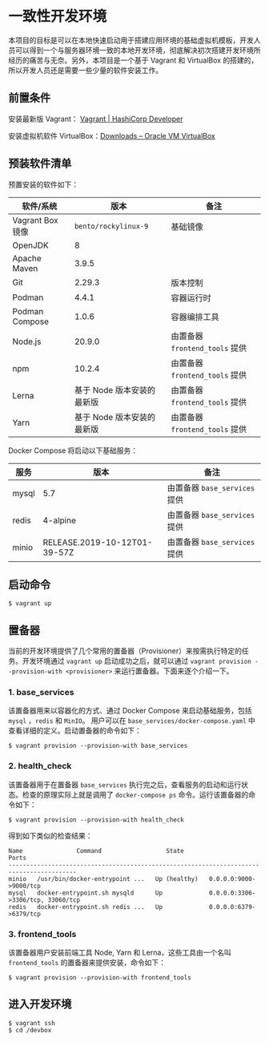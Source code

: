 # 一致性开发环境

本项目的目标是可以在本地快速启动用于搭建应用环境的基础虚拟机模板，开发人员可以得到一个与服务器环境一致的本地开发环境，彻底解决初次搭建开发环境所经历的痛苦与无奈。另外，本项目是一个基于 Vagrant 和 VirtualBox 的搭建的，所以开发人员还是需要一些少量的软件安装工作。

## 前置条件

安装最新版 Vagrant： [Vagrant | HashiCorp Developer](https://developer.hashicorp.com/vagrant)

安装虚拟机软件 VirtualBox：[Downloads – Oracle VM VirtualBox](https://www.virtualbox.org/wiki/Downloads)

## 预装软件清单

预置安装的软件如下：

| 软件/系统        | 版本                       | 备注                           |
| ---------------- | -------------------------- | ------------------------------ |
| Vagrant Box 镜像 | `bento/rockylinux-9`       | 基础镜像                       |
| OpenJDK          | 8                          |                                |
| Apache Maven     | 3.9.5                      |                                |
| Git              | 2.29.3                     | 版本控制                       |
| Podman           | 4.4.1                      | 容器运行时                     |
| Podman Compose   | 1.0.6                      | 容器编排工具                   |
| Node.js          | 20.9.0                     | 由置备器 `frontend_tools` 提供 |
| npm              | 10.2.4                     | 由置备器 `frontend_tools` 提供 |
| Lerna            | 基于 Node 版本安装的最新版 | 由置备器 `frontend_tools` 提供 |
| Yarn             | 基于 Node 版本安装的最新版 | 由置备器 `frontend_tools` 提供 |

Docker Compose 将启动以下基础服务：

| 服务  | 版本                         | 备注                          |
| ----- | ---------------------------- | ----------------------------- |
| mysql | 5.7                          | 由置备器 `base_services` 提供 |
| redis | 4-alpine                     | 由置备器 `base_services` 提供 |
| minio | RELEASE.2019-10-12T01-39-57Z | 由置备器 `base_services` 提供 |

## 启动命令

```shell
$ vagrant up
```

## 置备器

当前的开发环境提供了几个常用的置备器（Provisioner）来按需执行特定的任务。开发环境通过 `vagrant up` 启动成功之后，就可以通过 `vagrant provision --provision-with <provisioner>` 来运行置备器。下面来逐个介绍一下。

### 1. base_services

该置备器用来以容器化的方式、通过 Docker Compose 来启动基础服务，包括 `mysql` ，`redis` 和 `MinIO`。 用户可以在 `base_services/docker-compose.yaml` 中查看详细的定义。启动置备器的命令如下：

```shell
$ vagrant provision --provision-with base_services
```

### 2. health_check

该置备器用于在置备器 `base_services` 执行完之后，查看服务的启动和运行状态。检查的原理实际上就是调用了 `docker-compose ps` 命令。运行该置备器的命令如下：

```shell
$ vagrant provision --provision-with health_check
```

得到如下类似的检查结果：

```
Name               Command                  State                     Ports
-----------------------------------------------------------------------------------------
minio   /usr/bin/docker-entrypoint ...   Up (healthy)   0.0.0.0:9000->9000/tcp
mysql   docker-entrypoint.sh mysqld      Up             0.0.0.0:3306->3306/tcp, 33060/tcp
redis   docker-entrypoint.sh redis ...   Up             0.0.0.0:6379->6379/tcp
```

### 3. frontend_tools

该置备器用户安装前端工具 Node, Yarn 和 Lerna，这些工具由一个名叫 `frontend_tools` 的置备器来提供安装，命令如下：

```shell
$ vagrant provision --provision-with frontend_tools
```

## 进入开发环境

```shell
$ vagrant ssh
$ cd /devbox
```

